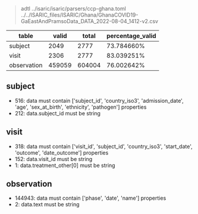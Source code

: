 >adtl ../isaric/isaric/parsers/ccp-ghana.toml ../../ISARIC_files/ISARIC/Ghana/GhanaCOVID19-GaEastAndPramsoData_DATA_2022-08-04_1412-v2.csv

|table          |valid  |total  |percentage_valid|
|---------------|-------|-------|----------------|
|subject        |2049   |2777   |73.784660% |
|visit          |2306   |2777   |83.039251% |
|observation    |459059 |604004 |76.002642% |

## subject

* 516: data must contain ['subject_id', 'country_iso3', 'admission_date', 'age', 'sex_at_birth', 'ethnicity', 'pathogen'] properties
* 212: data.subject_id must be string

## visit

* 318: data must contain ['visit_id', 'subject_id', 'country_iso3', 'start_date', 'outcome', 'date_outcome'] properties
* 152: data.visit_id must be string
* 1: data.treatment_other[0] must be string

## observation

* 144943: data must contain ['phase', 'date', 'name'] properties
* 2: data.text must be string
